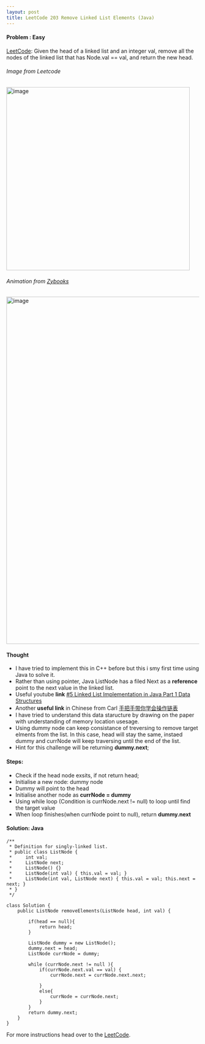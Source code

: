 ```yaml
---
layout: post
title: LeetCode 203 Remove Linked List Elements (Java)
---
```


#### Problem : Easy

[LeetCode](https://leetcode.com/problems/remove-linked-list-elements/):
Given the head of a linked list and an integer val, remove all the nodes of the linked list that has Node.val == val, and return the new head.



###### Image from Leetcode
<img width="479" alt="image" src="https://user-images.githubusercontent.com/92517160/192067588-728b2c45-f50a-42e1-9678-1f39dc642b33.png">




###### Animation from [Zybooks](https://learn.zybooks.com/zybook/ProgrammingInJavaR63/chapter/8/section/2?content_resource_id=61940303)
<img width="908" alt="image" src="https://user-images.githubusercontent.com/92517160/192069444-9dbb9456-06c4-4e85-a4f7-c7f23d3bb6b9.png">

#### Thought

- I have tried to implement this in C++ before but this i smy first time using Java to solve it.
- Rather than using pointer, Java ListNode has a filed Next as a **reference** point to the next value in the linked list.
- Useful youtube **link** [#5 Linked List Implementation in Java Part 1 Data Structures ](https://www.youtube.com/watch?v=SMIq13-FZSE&t=824s)
- Another **useful link** in Chinese from Carl [手把手带你学会操作链表](https://www.bilibili.com/video/BV18B4y1s7R9/)
- I have tried to understand this data staructure by drawing on the paper with understanding of memory location usesage. 
- Using dummy node can keep consistance of treversing to remove target elments from the list. In this case, head will stay the same, instaed dummy and currNode will keep traversing until the end of the list. 
- Hint for this challenge will be returning **dummy.next**;


#### Steps:
- Check if the head node exsits, if not return head;
- Initialise a new node: dummy node
- Dummy will point to the head
- Initialise another node as **currNode = dummy**
- Using while loop (Condition is currNode.next != null) to loop until find the target value
- When loop finishes(when currNode point to null), return **dummy.next**

#### Solution: Java

```
/**
 * Definition for singly-linked list.
 * public class ListNode {
 *     int val;
 *     ListNode next;
 *     ListNode() {}
 *     ListNode(int val) { this.val = val; }
 *     ListNode(int val, ListNode next) { this.val = val; this.next = next; }
 * }
 */

class Solution {
    public ListNode removeElements(ListNode head, int val) {

        if(head == null){
            return head;
        }

        ListNode dummy = new ListNode();
        dummy.next = head;
        ListNode currNode = dummy;

        while (currNode.next != null ){
            if(currNode.next.val == val) {
                currNode.next = currNode.next.next;

            }
            else{
                currNode = currNode.next;
            }
        }
        return dummy.next;    
    }
}
```


For more instructions head over to the [LeetCode](https://leetcode.com/).


